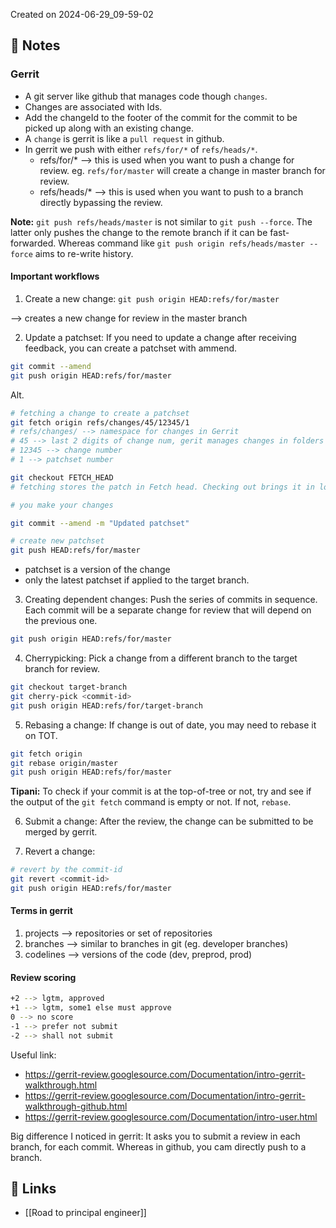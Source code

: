 Created on 2024-06-29_09-59-02

## 📔 Notes

### Gerrit

- A git server like github that manages code though `changes`.
- Changes are associated with Ids.
- Add the changeId to the footer of the commit for the commit to be picked up along with an existing change.
- A `change` is gerrit is like a `pull request` in github.
- In gerrit we push with either `refs/for/*` of `refs/heads/*`.
    - refs/for/* --> this is used when you want to push a change for review. eg. `refs/for/master` will create a change in master branch for review.
    - refs/heads/* --> this is used when you want to push to a branch directly bypassing the review.

**Note:** `git push refs/heads/master` is not similar to `git push --force`. The latter only pushes the change to the remote branch if it can be fast-forwarded. Whereas command like `git push origin refs/heads/master --force` aims to re-write history.

#### Important workflows

1. Create a new change: `git push origin HEAD:refs/for/master`

--> creates a new change for review in the master branch

2. Update a patchset: If you need to update a change after receiving feedback, you can create a patchset with ammend.
```bash
git commit --amend
git push origin HEAD:refs/for/master
```

Alt.
```bash
# fetching a change to create a patchset
git fetch origin refs/changes/45/12345/1 
# refs/changes/ --> namespace for changes in Gerrit
# 45 --> last 2 digits of change num, gerit manages changes in folders 
# 12345 --> change number
# 1 --> patchset number

git checkout FETCH_HEAD
# fetching stores the patch in Fetch head. Checking out brings it in local.

# you make your changes

git commit --amend -m "Updated patchset"

# create new patchset
git push HEAD:refs/for/master
```

- patchset is a version of the change
- only the latest patchset if applied to the target branch.

3. Creating dependent changes: Push the series of commits in sequence. Each commit will be a separate change for review that will depend on the previous one.
```bash
git push origin HEAD:refs/for/master
```

4. Cherrypicking: Pick a change from a different branch to the target branch for review.
```bash
git checkout target-branch
git cherry-pick <commit-id>
git push origin HEAD:refs/for/target-branch
```

5. Rebasing a change: If change is out of date, you may need to rebase it on TOT.
```bash
git fetch origin
git rebase origin/master
git push origin HEAD:refs/for/master
```
**Tipani:** To check if your commit is at the top-of-tree or not, try and see if the output of the `git fetch` command is empty or not. If not, `rebase`.

6. Submit a change: After the review, the change can be submitted to be merged by gerrit.

7. Revert a change: 
```bash
# revert by the commit-id
git revert <commit-id>
git push origin HEAD:refs/for/master
```

#### Terms in gerrit
1. projects --> repositories or set of repositories
2. branches --> similar to branches in git (eg. developer branches)
3. codelines --> versions of the code (dev, preprod, prod)

#### Review scoring
```bash
+2 --> lgtm, approved
+1 --> lgtm, some1 else must approve
0 --> no score
-1 --> prefer not submit
-2 --> shall not submit
```

Useful link:
- https://gerrit-review.googlesource.com/Documentation/intro-gerrit-walkthrough.html
- https://gerrit-review.googlesource.com/Documentation/intro-gerrit-walkthrough-github.html
- https://gerrit-review.googlesource.com/Documentation/intro-user.html

Big difference I noticed in gerrit: It asks you to submit a review in each branch, for each commit. Whereas in github, you cam directly push to a branch.

## 🔗 Links

- [[Road to principal engineer]]
